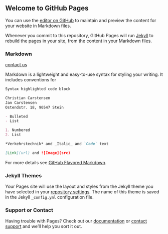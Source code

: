 ## Welcome to GitHub Pages

You can use the [editor on GitHub](https://github.com/cc2702/bug-free-train/edit/master/README.md) to maintain and preview the content for your website in Markdown files.

Whenever you commit to this repository, GitHub Pages will run [Jekyll](https://jekyllrb.com/) to rebuild the pages in your site, from the content in your Markdown files.

### Markdown

[contact us](mailto:c2-vt@cloudmail.de)

Markdown is a lightweight and easy-to-use syntax for styling your writing. It includes conventions for

```markdown
Syntax highlighted code block

Christian Carstensen
Jan Carstensen
Ostendstr. 18, 90547 Stein

- Bulleted
- List

1. Numbered
2. List

*Verkehrstechnik* and _Italic_ and `Code` text

[Link](url) and ![Image](src)
```

For more details see [GitHub Flavored Markdown](https://guides.github.com/features/mastering-markdown/).

### Jekyll Themes

Your Pages site will use the layout and styles from the Jekyll theme you have selected in your [repository settings](https://github.com/cc2702/bug-free-train/settings). The name of this theme is saved in the Jekyll `_config.yml` configuration file.

### Support or Contact

Having trouble with Pages? Check out our [documentation](https://docs.github.com/categories/github-pages-basics/) or [contact support](https://github.com/contact) and we’ll help you sort it out.
